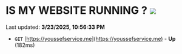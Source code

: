 # IS MY WEBSITE RUNNING ? [![](https://img.shields.io/static/v1?label=Sponsor&message=%E2%9D%A4&logo=GitHub&color=%23fe8e86)](https://github.com/sponsors/Youssef-Lehmam)

Last updated: **3/23/2025, 10:56:33 PM**

- `GET` [https://youssefservice.me](https://youssefservice.me) - **Up** (182ms)
